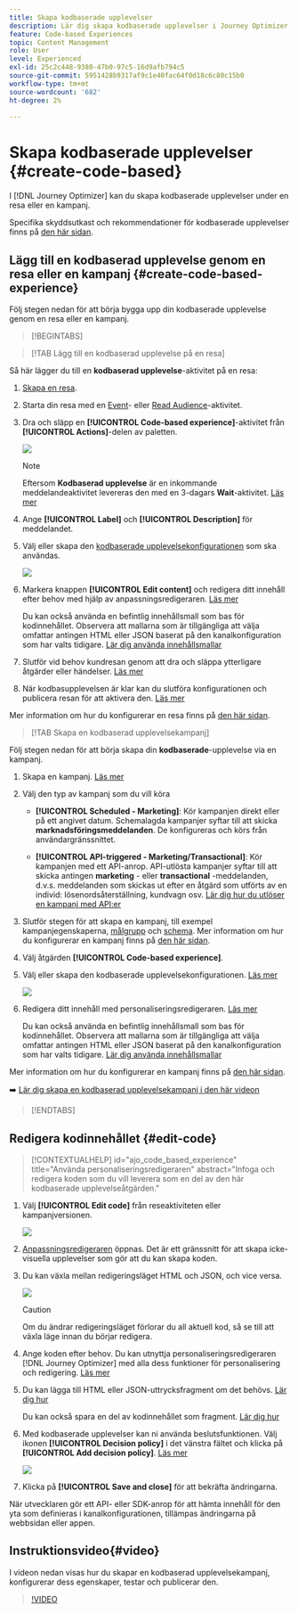 ```yaml
---
title: Skapa kodbaserade upplevelser
description: Lär dig skapa kodbaserade upplevelser i Journey Optimizer
feature: Code-based Experiences
topic: Content Management
role: User
level: Experienced
exl-id: 25c2c448-9380-47b0-97c5-16d9afb794c5
source-git-commit: 5951428b9317af9c1e40fac64f0d18c6c80c15b0
workflow-type: tm+mt
source-wordcount: '682'
ht-degree: 2%

---
```


# Skapa kodbaserade upplevelser {#create-code-based}

I [!DNL Journey Optimizer] kan du skapa kodbaserade upplevelser under en resa eller en kampanj.

Specifika skyddsutkast och rekommendationer för kodbaserade upplevelser finns på [den här sidan](code-based-prerequisites.md).

## Lägg till en kodbaserad upplevelse genom en resa eller en kampanj {#create-code-based-experience}

Följ stegen nedan för att börja bygga upp din kodbaserade upplevelse genom en resa eller en kampanj.

>[!BEGINTABS]

>[!TAB Lägg till en kodbaserad upplevelse på en resa]

Så här lägger du till en **kodbaserad upplevelse**-aktivitet på en resa:

1. [Skapa en resa](../building-journeys/journey-gs.md).

1. Starta din resa med en [Event](../building-journeys/general-events.md)- eller [Read Audience](../building-journeys/read-audience.md)-aktivitet.

1. Dra och släpp en **[!UICONTROL Code-based experience]**-aktivitet från **[!UICONTROL Actions]**-delen av paletten.

   ![](assets/code-based-activity-journey.png)

   >[!NOTE]
   >
   >Eftersom **Kodbaserad upplevelse** är en inkommande meddelandeaktivitet levereras den med en 3-dagars **Wait**-aktivitet. [Läs mer](../building-journeys/wait-activity.md#auto-wait-node)

1. Ange **[!UICONTROL Label]** och **[!UICONTROL Description]** för meddelandet.

1. Välj eller skapa den [kodbaserade upplevelsekonfigurationen](code-based-configuration.md) som ska användas.

   ![](assets/code-based-activity-config.png)

1. Markera knappen **[!UICONTROL Edit content]** och redigera ditt innehåll efter behov med hjälp av anpassningsredigeraren. [Läs mer](#edit-code)

   Du kan också använda en befintlig innehållsmall som bas för kodinnehållet. Observera att mallarna som är tillgängliga att välja omfattar antingen HTML eller JSON baserat på den kanalkonfiguration som har valts tidigare. [Lär dig använda innehållsmallar](../content-management/use-content-templates.md)

1. Slutför vid behov kundresan genom att dra och släppa ytterligare åtgärder eller händelser. [Läs mer](../building-journeys/about-journey-activities.md)

1. När kodbasupplevelsen är klar kan du slutföra konfigurationen och publicera resan för att aktivera den. [Läs mer](../building-journeys/publishing-the-journey.md)

Mer information om hur du konfigurerar en resa finns på [den här sidan](../building-journeys/journey-gs.md).

>[!TAB Skapa en kodbaserad upplevelsekampanj]

Följ stegen nedan för att börja skapa din **kodbaserade**-upplevelse via en kampanj.

1. Skapa en kampanj. [Läs mer](../campaigns/create-campaign.md)

1. Välj den typ av kampanj som du vill köra

   * **[!UICONTROL Scheduled - Marketing]**: Kör kampanjen direkt eller på ett angivet datum. Schemalagda kampanjer syftar till att skicka **marknadsföringsmeddelanden**. De konfigureras och körs från användargränssnittet.

   * **[!UICONTROL API-triggered - Marketing/Transactional]**: Kör kampanjen med ett API-anrop. API-utlösta kampanjer syftar till att skicka antingen **marketing** - eller **transactional** -meddelanden, d.v.s. meddelanden som skickas ut efter en åtgärd som utförts av en individ: lösenordsåterställning, kundvagn osv. [Lär dig hur du utlöser en kampanj med API:er](../campaigns/api-triggered-campaigns.md)

1. Slutför stegen för att skapa en kampanj, till exempel kampanjegenskaperna, [målgrupp](../audience/about-audiences.md) och [schema](../campaigns/create-campaign.md#schedule). Mer information om hur du konfigurerar en kampanj finns på [den här sidan](../campaigns/get-started-with-campaigns.md).

1. Välj åtgärden **[!UICONTROL Code-based experience]**.

1. Välj eller skapa den kodbaserade upplevelsekonfigurationen. [Läs mer](code-based-configuration.md)

   ![](assets/code-based-campaign-surface.png)

1. Redigera ditt innehåll med personaliseringsredigeraren. [Läs mer](#edit-code)

   Du kan också använda en befintlig innehållsmall som bas för kodinnehållet. Observera att mallarna som är tillgängliga att välja omfattar antingen HTML eller JSON baserat på den kanalkonfiguration som har valts tidigare. [Lär dig använda innehållsmallar](../content-management/use-content-templates.md)

   <!--![](assets/code-based-campaign-edit-content.png)-->

Mer information om hur du konfigurerar en kampanj finns på [den här sidan](../campaigns/get-started-with-campaigns.md).

➡️ [Lär dig skapa en kodbaserad upplevelsekampanj i den här videon](#video)

>[!ENDTABS]

## Redigera kodinnehållet {#edit-code}

>[!CONTEXTUALHELP]
>id="ajo_code_based_experience"
>title="Använda personaliseringsredigeraren"
>abstract="Infoga och redigera koden som du vill leverera som en del av den här kodbaserade upplevelseåtgärden."

<!-- additional-url="https://experienceleague.adobe.com/docs/journey-optimizer/using/content-management/personalization/expression-editor/personalization-build-expressions.html" text="Get started with the personalization editor"-->

1. Välj **[!UICONTROL Edit code]** från reseaktiviteten eller kampanjversionen.

   ![](assets/code-based-campaign-edit-code.png)

1. [Anpassningsredigeraren](../personalization/personalization-build-expressions.md) öppnas. Det är ett gränssnitt för att skapa icke-visuella upplevelser som gör att du kan skapa koden.

1. Du kan växla mellan redigeringsläget HTML och JSON, och vice versa.

   ![](assets/code-based-campaign-code-editor.png)

   >[!CAUTION]
   >
   >Om du ändrar redigeringsläget förlorar du all aktuell kod, så se till att växla läge innan du börjar redigera.

1. Ange koden efter behov. Du kan utnyttja personaliseringsredigeraren [!DNL Journey Optimizer] med alla dess funktioner för personalisering och redigering. [Läs mer](../personalization/personalization-build-expressions.md)

1. Du kan lägga till HTML eller JSON-uttrycksfragment om det behövs. [Lär dig hur](../personalization/use-expression-fragments.md)

   Du kan också spara en del av kodinnehållet som fragment. [Lär dig hur](../content-management/fragments.md#save-as-expression-fragment)

1. Med kodbaserade upplevelser kan ni använda beslutsfunktionen. Välj ikonen **[!UICONTROL Decision policy]** i det vänstra fältet och klicka på **[!UICONTROL Add decision policy]**. [Läs mer](../experience-decisioning/create-decision.md)

   ![](assets/code-based-campaign-create-decision.png)

1. Klicka på **[!UICONTROL Save and close]** för att bekräfta ändringarna.

När utvecklaren gör ett API- eller SDK-anrop för att hämta innehåll för den yta som definieras i kanalkonfigurationen, tillämpas ändringarna på webbsidan eller appen.

## Instruktionsvideo{#video}

I videon nedan visas hur du skapar en kodbaserad upplevelsekampanj, konfigurerar dess egenskaper, testar och publicerar den.

>[!VIDEO](https://video.tv.adobe.com/v/3428868/?quality=12&learn=on)
